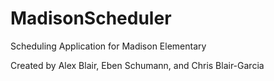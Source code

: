 # MadisonScheduler
Scheduling Application for Madison Elementary


Created by Alex Blair, Eben Schumann, and Chris Blair-Garcia

